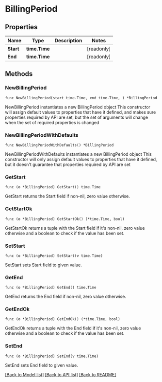 # BillingPeriod

## Properties

Name | Type | Description | Notes
------------ | ------------- | ------------- | -------------
**Start** | **time.Time** |  | [readonly] 
**End** | **time.Time** |  | [readonly] 

## Methods

### NewBillingPeriod

`func NewBillingPeriod(start time.Time, end time.Time, ) *BillingPeriod`

NewBillingPeriod instantiates a new BillingPeriod object
This constructor will assign default values to properties that have it defined,
and makes sure properties required by API are set, but the set of arguments
will change when the set of required properties is changed

### NewBillingPeriodWithDefaults

`func NewBillingPeriodWithDefaults() *BillingPeriod`

NewBillingPeriodWithDefaults instantiates a new BillingPeriod object
This constructor will only assign default values to properties that have it defined,
but it doesn't guarantee that properties required by API are set

### GetStart

`func (o *BillingPeriod) GetStart() time.Time`

GetStart returns the Start field if non-nil, zero value otherwise.

### GetStartOk

`func (o *BillingPeriod) GetStartOk() (*time.Time, bool)`

GetStartOk returns a tuple with the Start field if it's non-nil, zero value otherwise
and a boolean to check if the value has been set.

### SetStart

`func (o *BillingPeriod) SetStart(v time.Time)`

SetStart sets Start field to given value.


### GetEnd

`func (o *BillingPeriod) GetEnd() time.Time`

GetEnd returns the End field if non-nil, zero value otherwise.

### GetEndOk

`func (o *BillingPeriod) GetEndOk() (*time.Time, bool)`

GetEndOk returns a tuple with the End field if it's non-nil, zero value otherwise
and a boolean to check if the value has been set.

### SetEnd

`func (o *BillingPeriod) SetEnd(v time.Time)`

SetEnd sets End field to given value.



[[Back to Model list]](../README.md#documentation-for-models) [[Back to API list]](../README.md#documentation-for-api-endpoints) [[Back to README]](../README.md)


